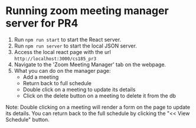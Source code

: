 # Running zoom meeting manager server for PR4
1. Run ```npm run start``` to start the React server.
2. Run ```npm run server``` to start the local JSON server.
3. Access the local react page with the url ```http://localhost:3000/cs185_pr3```
4. Navigate to the 'Zoom Meeting Manager' tab on the webpage.
5. What you can do on the manager page:
	- Add a meeting
	- Return back to full schedule
	- Double click on a meeting to update its details
	- Click on the delete button on a meeting to delete it from the db

Note: Double clicking on a meeting will render a form on the page to update its details. You can return back to the full schedule by clicking the "<< View Schedule" button.
